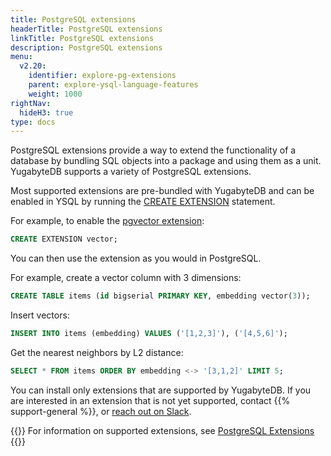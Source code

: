 ```yaml
---
title: PostgreSQL extensions
headerTitle: PostgreSQL extensions
linkTitle: PostgreSQL extensions
description: PostgreSQL extensions
menu:
  v2.20:
    identifier: explore-pg-extensions
    parent: explore-ysql-language-features
    weight: 1000
rightNav:
  hideH3: true
type: docs
---
```


PostgreSQL extensions provide a way to extend the functionality of a database by bundling SQL objects into a package and using them as a unit. YugabyteDB supports a variety of PostgreSQL extensions.

Most supported extensions are pre-bundled with YugabyteDB and can be enabled in YSQL by running the [CREATE EXTENSION](../../../api/ysql/the-sql-language/statements/ddl_create_extension/) statement.

For example, to enable the [pgvector extension](../../../additional-features/pg-extensions/extension-pgvector/):

```sql
CREATE EXTENSION vector;
```

You can then use the extension as you would in PostgreSQL.

For example, create a vector column with 3 dimensions:

```sql
CREATE TABLE items (id bigserial PRIMARY KEY, embedding vector(3));
```

Insert vectors:

```sql
INSERT INTO items (embedding) VALUES ('[1,2,3]'), ('[4,5,6]');
```

Get the nearest neighbors by L2 distance:

```sql
SELECT * FROM items ORDER BY embedding <-> '[3,1,2]' LIMIT 5;
```

You can install only extensions that are supported by YugabyteDB. If you are interested in an extension that is not yet supported, contact {{% support-general %}}, or [reach out on Slack](https://yugabyte-db.slack.com/).

{{<lead link="../../../additional-features/pg-extensions/">}}
For information on supported extensions, see [PostgreSQL Extensions](../../../additional-features/pg-extensions/)
{{</lead>}}

